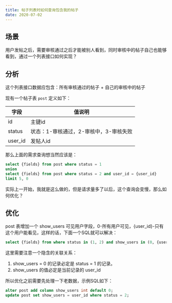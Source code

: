 ```yaml
---
title: 帖子列表时如何查询包含我的帖子
date: 2020-07-02
---
```


## 场景

用户发帖之后，需要审核通过之后才能被别人看到，同时审核中的帖子自己也能够看到，通过一个列表接口如何实现？

## 分析

这个列表接口数据应包含：所有审核通过的帖子 + 自己的审核中的帖子

现有一个帖子表 `post` 定义如下：



|字段|值说明|
|---|---|
|id |主键id|
|status	|状态：1-审核通过，2-审核中，3-审核失败|
|user_id|发帖人id|

那么上面的需求查询想当然应该是：

```sql
select {fields} from post where status = 1
union
select {fields} from post where status = 2 and user_id = {user_id}
limit 5, 0
```

实际上一开始，我就是这么做的，但是请求量多了以后，这个查询会变慢，那么如何优化？

## 优化

post 表增加一个 show_users 可见用户字段，0-所有用户可见，{user_id}-只有这个用户能看见，这样的话，下面一个SQL就可以解决：

```sql
select {fields} from where status in (1, 2) and show_users in (0, {user_id});
```

这里需要注意一个隐含的关联关系：

1. show_users = 0 的记录必定是 status = 1 的记录。
2. show_users 的值必定是当前记录的 user_id

所以优化之前需要先处理一下老数据，示例SQL如下：

```sql
alter post add column show_users int default 0;
update post set show_users = user_id where status = 2;
```